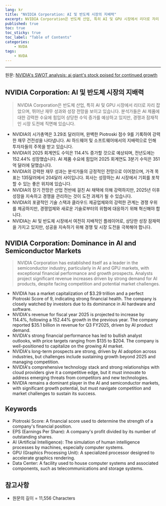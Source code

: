 ```yaml
---
lang: kr
title: "NVIDIA Corporation: AI 및 반도체 시장의 지배력"
excerpt: NVIDIA Corporation은 반도체 산업, 특히 AI 및 GPU 시장에서 리더로 자리 잡았으며, 뛰어난 재무 성과와 성장 전망을 보이고 있습니다. 분석가들은 AI 제품에 대한 강력한 수요에 힘입어 상당한 수익 증가를 예상하고 있지만, 경쟁과 잠재적인 시장 도전에 직면해 있습니다.
published: true
toc: true
toc_sticky: true
toc_label: "Table of Contents"
categories:
    - NVDA
tags:
    - NVDA
---
```


---

  원문: [NVIDIA's SWOT analysis: ai giant's stock poised for continued growth](https://www.investing.com/news/swot-analysis/nvidias-swot-analysis-ai-giants-stock-poised-for-continued-growth-93CH-3817947)

## NVIDIA Corporation: AI 및 반도체 시장의 지배력

> NVIDIA Corporation은 반도체 산업, 특히 AI 및 GPU 시장에서 리더로 자리 잡았으며, 뛰어난 재무 성과와 성장 전망을 보이고 있습니다. 분석가들은 AI 제품에 대한 강력한 수요에 힘입어 상당한 수익 증가를 예상하고 있지만, 경쟁과 잠재적인 시장 도전에 직면해 있습니다.


- NVIDIA의 시가총액은 3.29조 달러이며, 완벽한 Piotroski 점수 9를 기록하여 강력한 재무 건전성을 나타냅니다. AI 하드웨어 및 소프트웨어에서의 지배력으로 인해 투자자들의 주목을 받고 있습니다.
- NVIDIA의 2025 회계연도 수익은 114.4% 증가할 것으로 예상되며, 전년도에는 152.44% 성장했습니다. AI 제품 수요에 힘입어 2025 회계연도 3분기 수익은 351억 달러에 달했습니다.
- NVIDIA의 강력한 재무 성과는 분석가들의 긍정적인 전망으로 이어졌으며, 가격 목표는 135달러에서 204달러 사이입니다. 회사는 성장하는 AI 시장에서 기회를 포착할 수 있는 좋은 위치에 있습니다.
- NVIDIA의 장기 전망은 산업 전반에 걸친 AI 채택에 의해 강력하지만, 2025년 이후 성장을 지속하고 경쟁을 관리하는 것이 도전 과제가 될 수 있습니다.
- NVIDIA의 포괄적인 기술 스택과 클라우드 제공업체와의 강력한 관계는 경쟁 우위를 제공하지만, 경쟁업체와 새로운 기술로부터의 위협에 대응하기 위해 혁신해야 합니다.
- NVIDIA는 AI 및 반도체 시장에서 여전히 지배적인 플레이어로, 상당한 성장 잠재력을 가지고 있지만, 성공을 지속하기 위해 경쟁 및 시장 도전을 극복해야 합니다.

## NVIDIA Corporation: Dominance in AI and Semiconductor Markets

> NVIDIA Corporation has established itself as a leader in the semiconductor industry, particularly in AI and GPU markets, with exceptional financial performance and growth prospects. Analysts project significant revenue increases driven by strong demand for AI products, despite facing competition and potential market challenges.


- NVIDIA has a market capitalization of $3.29 trillion and a perfect Piotroski Score of 9, indicating strong financial health. The company is closely watched by investors due to its dominance in AI hardware and software.
- NVIDIA's revenue for fiscal year 2025 is projected to increase by 114.4%, following a 152.44% growth in the previous year. The company reported $35.1 billion in revenue for Q3 FY2025, driven by AI product demand.
- NVIDIA's strong financial performance has led to bullish analyst outlooks, with price targets ranging from $135 to $204. The company is well-positioned to capitalize on the growing AI market.
- NVIDIA's long-term prospects are strong, driven by AI adoption across industries, but challenges include sustaining growth beyond 2025 and managing competition.
- NVIDIA's comprehensive technology stack and strong relationships with cloud providers give it a competitive edge, but it must innovate to address emerging threats from competitors and new technologies.
- NVIDIA remains a dominant player in the AI and semiconductor markets, with significant growth potential, but must navigate competition and market challenges to sustain its success.

## Keywords

- Piotroski Score: A financial score used to determine the strength of a company's financial position.
- EPS (Earnings Per Share): A company's profit divided by its number of outstanding shares.
- AI (Artificial Intelligence): The simulation of human intelligence processes by machines, especially computer systems.
- GPU (Graphics Processing Unit): A specialized processor designed to accelerate graphics rendering.
- Data Center: A facility used to house computer systems and associated components, such as telecommunications and storage systems.

## 참고사항

- 원문의 길이 = 11,556 Characters

